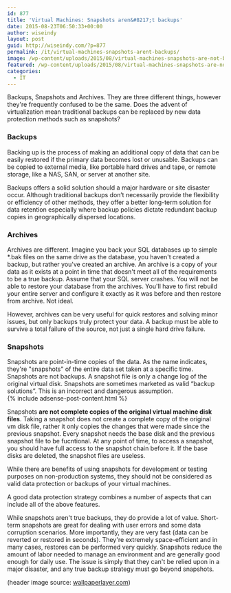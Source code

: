 ```yaml
---
id: 877
title: 'Virtual Machines: Snapshots aren&#8217;t backups'
date: 2015-08-23T06:50:33+00:00
author: wiseindy
layout: post
guid: http://wiseindy.com/?p=877
permalink: /it/virtual-machines-snapshots-arent-backups/
image: /wp-content/uploads/2015/08/virtual-machines-snapshots-are-not-backups.jpg
featured: /wp-content/uploads/2015/08/virtual-machines-snapshots-are-not-backups-featured.jpg
categories:
  - IT
---
```

Backups, Snapshots and Archives. They are three different things, however they're frequently confused to be the same. Does the advent of virtualization mean traditional backups can be replaced by new data protection methods such as snapshots?

<!--more-->
<h3>Backups</h3>
Backing up is the process of making an additional copy of data that can be easily restored if the primary data becomes lost or unusable. Backups can be copied to external media, like portable hard drives and tape, or remote storage, like a NAS, SAN, or server at another site.

Backups offers a solid solution should a major hardware or site disaster occur. Although traditional backups don’t necessarily provide the flexibility or efficiency of other methods, they offer a better long-term solution for data retention especially where backup policies dictate redundant backup copies in geographically dispersed locations.
<h3>Archives</h3>
Archives are different. Imagine you back your SQL databases up to simple *.bak files on the same drive as the database, you haven't created a backup, but rather you've created an archive. An archive is a copy of your data as it exists at a point in time that doesn't meet all of the requirements to be a true backup. Assume that your SQL server crashes. You will not be able to restore your database from the archives. You'll have to first rebuild your entire server and configure it exactly as it was before and then restore from archive. Not ideal.

However, archives can be very useful for quick restores and solving minor issues, but only backups truly protect your data. A backup must be able to survive a total failure of the source, not just a single hard drive failure.
<h3>Snapshots</h3>
Snapshots are point-in-time copies of the data. As the name indicates, they're "snapshots" of the entire data set taken at a specific time. Snapshots are not backups. A snapshot file is only a change log of the original virtual disk. Snapshots are sometimes marketed as valid “backup solutions”. This is an incorrect and dangerous assumption.

<div class="row">
  <div class="col-12">
    {% include adsense-post-content.html %}
  </div>
</div>

Snapshots <strong>are not complete copies of the original virtual machine disk files</strong>. Taking a snapshot does not create a complete copy of the original vm disk file, rather it only copies the changes that were made since the previous snapshot. Every snapshot needs the base disk and the previous snapshot file to be fucntional. At any point of time, to access a snapshot, you should have full access to the snapshot chain before it. If the base disks are deleted, the snapshot files are useless.

While there are benefits of using snapshots for development or testing purposes on non-production systems, they should not be considered as valid data protection or backups of your virtual machines.

A good data protection strategy combines a number of aspects that can include all of the above features.

While snapshots aren't true backups, they do provide a lot of value. Short-term snapshots are great for dealing with user errors and some data corruption scenarios. More importantly, they are very fast (data can be reverted or restored in seconds). They're extremely space-efficient and in many cases, restores can be performed very quickly. Snapshots reduce the amount of labor needed to manage an environment and are generally good enough for daily use. The issue is simply that they can't be relied upon in a major disaster, and any true backup strategy must go beyond snapshots.

(header image source: <a target="_blank" href="http://www.wallpaperlayer.com/vintage-camera-wallpaper-704.html" target="_blank">wallpaperlayer.com</a>)
